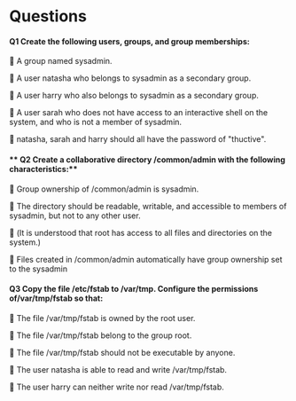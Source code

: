 # **Questions**

#### **Q1 Create the following users, groups, and group memberships:**

 A group named sysadmin.

 A user natasha who belongs to sysadmin as a secondary group.

 A user harry who also belongs to sysadmin as a secondary group.

 A user sarah who does not have access to an interactive shell on the system, and who is not a member of sysadmin.

 natasha, sarah and harry should all have the password of "thuctive".

#### ** Q2 Create a collaborative directory /common/admin with the following characteristics:**

 Group ownership of /common/admin is sysadmin.

 The directory should be readable, writable, and accessible to members of sysadmin, but not to any other user.

 (It is understood that root has access to all files and directories on the system.)

 Files created in /common/admin automatically have group ownership set to the sysadmin

#### **Q3 Copy the file /etc/fstab to /var/tmp. Configure the permissions of/var/tmp/fstab so that:**

 The file /var/tmp/fstab is owned by the root user.

 The file /var/tmp/fstab belong to the group root.

 The file /var/tmp/fstab should not be executable by anyone.

 The user natasha is able to read and write /var/tmp/fstab.

 The user harry can neither write nor read /var/tmp/fstab.

